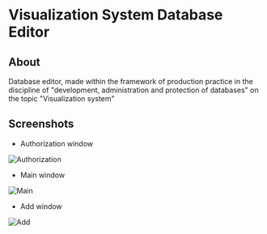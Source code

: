 # Visualization System Database Editor

## About
Database editor, made within the framework of production practice in the discipline of "development, administration and protection of databases" on the topic "Visualization system"

## Screenshots
* Authorization window

![Authorization](https://i.ibb.co/0BQdgFt/image.png)
* Main window

![Main](https://i.ibb.co/FXwmXpY/image.png)
* Add window

![Add](https://i.ibb.co/XzcXcLT/image.png)
